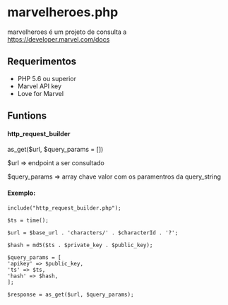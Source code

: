# marvelheroes.php

marvelheroes é um projeto de consulta a https://developer.marvel.com/docs

<h2>Requerimentos</h2>
<ul>
<li>PHP 5.6 ou superior</li>
<li>Marvel API key</li>
<li>Love for Marvel</li>
</ul>

<h2>Funtions</h2>
<h4>http_request_builder</h4>
<p>as_get($url, $query_params = [])</p>
<p> $url => endpoint a ser consultado</p>
<p> $query_params => array chave valor com os paramentros da query_string</p>
<h4>Exemplo:</h4>

    include("http_request_builder.php");
    
    $ts = time();

    $url = $base_url . 'characters/' . $characterId . '?';
                
    $hash = md5($ts . $private_key . $public_key);
    
    $query_params = [
    'apikey' => $public_key,
    'ts' => $ts,
    'hash' => $hash,
    ];
        
    $response = as_get($url, $query_params);





